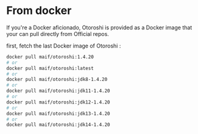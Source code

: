 # From docker

If you're a Docker aficionado, Otoroshi is provided as a Docker image that your can pull directly from Official repos.

first, fetch the last Docker image of Otoroshi :

```sh
docker pull maif/otoroshi:1.4.20
# or 
docker pull maif/otoroshi:latest
# or 
docker pull maif/otoroshi:jdk8-1.4.20
# or 
docker pull maif/otoroshi:jdk11-1.4.20
# or 
docker pull maif/otoroshi:jdk12-1.4.20
# or 
docker pull maif/otoroshi:jdk13-1.4.20
# or 
docker pull maif/otoroshi:jdk14-1.4.20
```